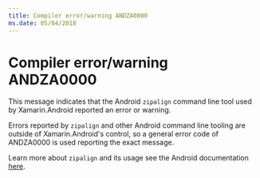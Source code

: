 ```yaml
---
title: Compiler error/warning ANDZA0000
ms.date: 05/04/2018
---
```

# Compiler error/warning ANDZA0000

This message indicates that the Android `zipalign` command line tool used by
Xamarin.Android reported an error or warning.

Errors reported by `zipalign` and other Android command line tooling are outside
of Xamarin.Android's control, so a general error code of ANDZA0000 is used
reporting the exact message.

Learn more about `zipalign` and its usage see the Android documentation
[here][zipalign].

[zipalign]: https://developer.android.com/studio/command-line/zipalign
